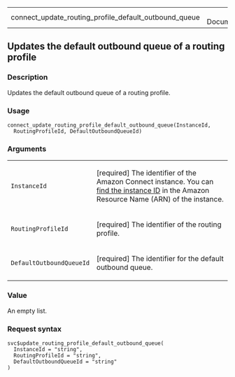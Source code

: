 <table style="width: 100%;">
<tbody>
<tr class="odd">
<td>connect_update_routing_profile_default_outbound_queue</td>
<td style="text-align: right;">R Documentation</td>
</tr>
</tbody>
</table>

## Updates the default outbound queue of a routing profile

### Description

Updates the default outbound queue of a routing profile.

### Usage

    connect_update_routing_profile_default_outbound_queue(InstanceId,
      RoutingProfileId, DefaultOutboundQueueId)

### Arguments

<table>
<colgroup>
<col style="width: 35%" />
<col style="width: 65%" />
</colgroup>
<tbody>
<tr class="odd">
<td><code
id="connect_update_routing_profile_default_outbound_queue_:_InstanceId">InstanceId</code></td>
<td><p>[required] The identifier of the Amazon Connect instance. You can
<a
href="https://docs.aws.amazon.com/connect/latest/adminguide/find-instance-arn.html">find
the instance ID</a> in the Amazon Resource Name (ARN) of the
instance.</p></td>
</tr>
<tr class="even">
<td><code
id="connect_update_routing_profile_default_outbound_queue_:_RoutingProfileId">RoutingProfileId</code></td>
<td><p>[required] The identifier of the routing profile.</p></td>
</tr>
<tr class="odd">
<td><code
id="connect_update_routing_profile_default_outbound_queue_:_DefaultOutboundQueueId">DefaultOutboundQueueId</code></td>
<td><p>[required] The identifier for the default outbound
queue.</p></td>
</tr>
</tbody>
</table>

### Value

An empty list.

### Request syntax

    svc$update_routing_profile_default_outbound_queue(
      InstanceId = "string",
      RoutingProfileId = "string",
      DefaultOutboundQueueId = "string"
    )
